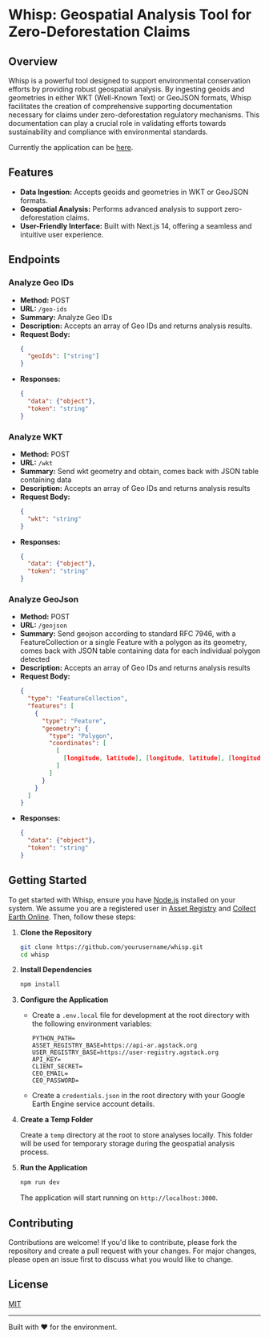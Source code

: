 # Whisp: Geospatial Analysis Tool for Zero-Deforestation Claims

## Overview

Whisp is a powerful tool designed to support environmental conservation efforts by providing robust geospatial analysis. By ingesting geoids and geometries in either WKT (Well-Known Text) or GeoJSON formats, Whisp facilitates the creation of comprehensive supporting documentation necessary for claims under zero-deforestation regulatory mechanisms. This documentation can play a crucial role in validating efforts towards sustainability and compliance with environmental standards.

Currently the application can be [here](https://whisp-app-vdfqchwaca-uc.a.run.app). 

## Features

- **Data Ingestion:** Accepts geoids and geometries in WKT or GeoJSON formats.
- **Geospatial Analysis:** Performs advanced analysis to support zero-deforestation claims.
- **User-Friendly Interface:** Built with Next.js 14, offering a seamless and intuitive user experience.

## Endpoints

### Analyze Geo IDs

- **Method:** POST
- **URL:** `/geo-ids`
- **Summary:** Analyze Geo IDs
- **Description:** Accepts an array of Geo IDs and returns analysis results.
- **Request Body:**
  ```json
  {
    "geoIds": ["string"]
  }
- **Responses:**
  ```json
  {
    "data": {"object"},
    "token": "string"
  }

### Analyze WKT
- **Method:** POST
- **URL:** `/wkt`
- **Summary:** Send wkt geometry and obtain, comes back with JSON table containing data
- **Description:** Accepts an array of Geo IDs and returns analysis results
- **Request Body:**
  ```json
  {
    "wkt": "string"
  }
- **Responses:**
  ```json
  {
    "data": {"object"},
    "token": "string"
  }

### Analyze GeoJson
- **Method:** POST
- **URL:** `/geojson`
- **Summary:** Send geojson according to standard RFC 7946, with a FeatureCollection or a single Feature with a polygon as its geometry, comes back with JSON table containing data for each individual polygon detected 
- **Description:** Accepts an array of Geo IDs and returns analysis results
- **Request Body:**
  ```json 
  {
    "type": "FeatureCollection",
    "features": [
      {
        "type": "Feature",
        "geometry": {
          "type": "Polygon",
          "coordinates": [
            [
              [longitude, latitude], [longitude, latitude], [longitude, latitude]
            ]
          ]
        }
      }
    ]
  }
- **Responses:**
  ```json
  {
    "data": {"object"},
    "token": "string"
  }


## Getting Started

To get started with Whisp, ensure you have [Node.js](https://nodejs.org) installed on your system. We assume you are a registered user in [Asset Registry](https://asset-registry.agstack.org) and [Collect Earth Online](https://app.collect.earth/). Then, follow these steps:


1. **Clone the Repository**

    ```bash
    git clone https://github.com/yourusername/whisp.git
    cd whisp
    ```

2. **Install Dependencies**

    ```bash
    npm install
    ```

3. **Configure the Application**

    - Create a `.env.local` file for development at the root directory with the following environment variables:

        ```plaintext
        PYTHON_PATH=
        ASSET_REGISTRY_BASE=https://api-ar.agstack.org
        USER_REGISTRY_BASE=https://user-registry.agstack.org
        API_KEY=
        CLIENT_SECRET=
        CEO_EMAIL=
        CEO_PASSWORD=
        ```

    - Create a `credentials.json` in the root directory with your Google Earth Engine service account details.

4. **Create a Temp Folder**

    Create a `temp` directory at the root to store analyses locally. This folder will be used for temporary storage during the geospatial analysis process.

5. **Run the Application**

    ```bash
    npm run dev
    ```

    The application will start running on `http://localhost:3000`.

## Contributing

Contributions are welcome! If you'd like to contribute, please fork the repository and create a pull request with your changes. For major changes, please open an issue first to discuss what you would like to change.

## License

[MIT](https://choosealicense.com/licenses/mit/)

---

Built with ❤️ for the environment.
